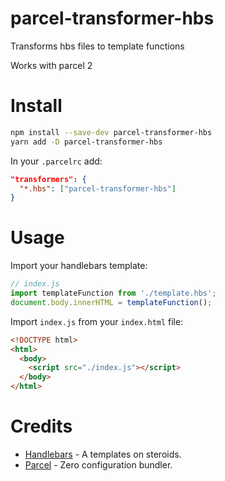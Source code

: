 # parcel-transformer-hbs
Transforms hbs files to template functions

Works with parcel 2

# Install

```bash
npm install --save-dev parcel-transformer-hbs
yarn add -D parcel-transformer-hbs
```

In your `.parcelrc` add: 
```json
"transformers": {
  "*.hbs": ["parcel-transformer-hbs"]
}
```

# Usage

Import your handlebars template:  

```javascript
// index.js
import templateFunction from './template.hbs';
document.body.innerHTML = templateFunction();
```

Import `index.js` from your `index.html` file:

```html
<!DOCTYPE html>
<html>
  <body>
    <script src="./index.js"></script>
  </body>
</html>
```

# Credits
 - [Handlebars](https://handlebarsjs.com/) - A templates on steroids.
 - [Parcel](https://parceljs.org/) - Zero configuration bundler.
